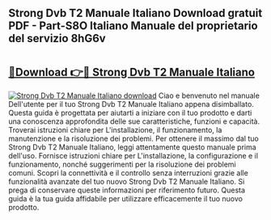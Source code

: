 ## Strong Dvb T2 Manuale Italiano Download gratuit PDF - Part-S8O Italiano Manuale del proprietario del servizio 8hG6v

# <h2><a href="http://dfb54w.blite.top/?on=Strong+Dvb+T2+Manuale+Italiano">🔗Download 👉🔴 Strong Dvb T2 Manuale Italiano</a></h2>

[![Strong Dvb T2 Manuale Italiano download](https://i.imgur.com/lujVjoI.png)](http://dfb54w.blite.top/?on=Strong+Dvb+T2+Manuale+Italiano)
Ciao e benvenuto nel manuale Dell'utente per il tuo Strong Dvb T2 Manuale Italiano appena disimballato. Questa guida è progettata per aiutarti a iniziare con il tuo prodotto e darti una conoscenza approfondita delle sue caratteristiche, funzioni e capacità. Troverai istruzioni chiare per L'installazione, il funzionamento, la manutenzione e la risoluzione dei problemi. Per ottenere il massimo dal tuo Strong Dvb T2 Manuale Italiano, leggi attentamente questo manuale prima dell'uso. Fornisce istruzioni chiare per L'installazione, la configurazione e il funzionamento, nonché suggerimenti per la risoluzione dei problemi comuni. Scopri la connettività e il controllo senza interruzioni grazie alle funzionalità avanzate del tuo nuovo Strong Dvb T2 Manuale Italiano. Si prega di conservare queste informazioni per riferimento futuro. Questa guida è la tua guida affidabile per utilizzare efficacemente il tuo nuovo prodotto.

